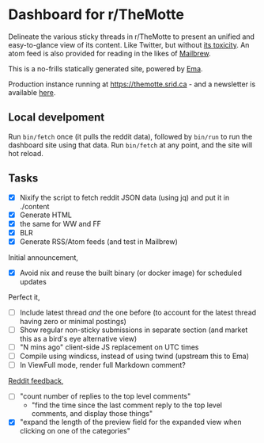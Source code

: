 # Dashboard for r/TheMotte

Delineate the various sticky threads in r/TheMotte to present an unified and easy-to-glance view of its content. Like Twitter, but without [its toxicity](https://www.srid.ca/niche). An atom feed is also provided for reading in the likes of [Mailbrew](https://www.srid.ca/tdm/mailbrew). 

This is a no-frills statically generated site, powered by [Ema](https://ema.srid.ca/).

Production instance running at https://themotte.srid.ca - and a newsletter is available [here](https://app.mailbrew.com/sridca/themotte-daily-U7cipp5tPZdQ).

## Local develpoment

Run `bin/fetch` once (it pulls the reddit data), followed by `bin/run` to run the dashboard site using that data. Run `bin/fetch` at any point, and the site will hot reload.

## Tasks

- [x] Nixify the script to fetch reddit JSON data (using jq) and put it in ./content
- [x] Generate HTML
- [x] the same for WW and FF
- [x] BLR
- [x] Generate RSS/Atom feeds (and test in Mailbrew)

Initial announcement,

- [x] Avoid nix and reuse the built binary (or docker image) for scheduled updates

Perfect it,

- [ ] Include latest thread *and* the one before (to account for the latest thread having zero or minimal postings)
- [ ] Show regular non-sticky submissions in separate section (and market this as a bird's eye alternative view)
- [ ] "N mins ago" client-side JS replacement on UTC times
- [ ] Compile using windicss, instead of using twind (upstream this to Ema)
- [ ] In ViewFull mode, render full Markdown comment?

[Reddit feedback](https://old.reddit.com/r/TheMotte/comments/p9tvxl/culture_war_roundup_for_the_week_of_august_23_2021/ha2mhmd/),

- [ ] "count number of replies to the top level comments"
    - "find the time since the last comment reply to the top level comments, and display those things"
- [x] "expand the length of the preview field for the expanded view when clicking on one of the categories"
